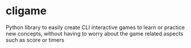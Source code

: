 # cligame

Python library to easily create CLI interactive games to learn or practice new concepts, without having to worry about the game related aspects such as score or timers

